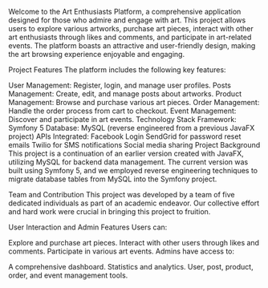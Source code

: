 
Welcome to the Art Enthusiasts Platform, a comprehensive application designed for those who admire and engage with art. This project allows users to explore various artworks, purchase art pieces, interact with other art enthusiasts through likes and comments, and participate in art-related events. The platform boasts an attractive and user-friendly design, making the art browsing experience enjoyable and engaging.
 
Project Features
The platform includes the following key features:

User Management: Register, login, and manage user profiles.
Posts Management: Create, edit, and manage posts about artworks.
Product Management: Browse and purchase various art pieces.
Order Management: Handle the order process from cart to checkout.
Event Management: Discover and participate in art events.
Technology Stack
Framework: Symfony 5
Database: MySQL (reverse engineered from a previous JavaFX project)
APIs Integrated:
Facebook Login
SendGrid for password reset emails
Twilio for SMS notifications
Social media sharing
Project Background
This project is a continuation of an earlier version created with JavaFX, utilizing MySQL for backend data management. The current version was built using Symfony 5, and we employed reverse engineering techniques to migrate database tables from MySQL into the Symfony project.

Team and Contribution
This project was developed by a team of five dedicated individuals as part of an academic endeavor. Our collective effort and hard work were crucial in bringing this project to fruition.

User Interaction and Admin Features
Users can:

Explore and purchase art pieces.
Interact with other users through likes and comments.
Participate in various art events.
Admins have access to:

A comprehensive dashboard.
Statistics and analytics.
User, post, product, order, and event management tools.

